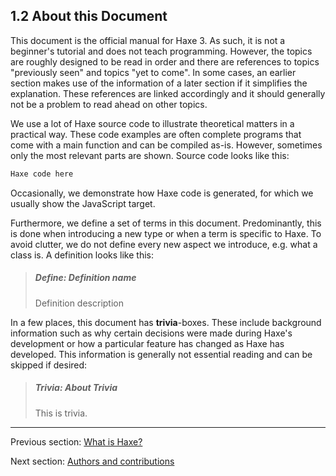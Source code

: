 ## 1.2 About this Document

This document is the official manual for Haxe 3. As such, it is not a beginner's tutorial and does not teach programming. However, the topics are roughly designed to be read in order and there are references to topics "previously seen" and topics "yet to come". In some cases, an earlier section makes use of the information of a later section if it simplifies the explanation. These references are linked accordingly and it should generally not be a problem to read ahead on other topics.

We use a lot of Haxe source code to illustrate theoretical matters in a practical way. These code examples are often complete programs that come with a main function and can be compiled as-is. However, sometimes only the most relevant parts are shown.
Source code looks like this:

```haxe
Haxe code here
```
Occasionally, we demonstrate how Haxe code is generated, for which we usually show the JavaScript target.

Furthermore, we define a set of terms in this document. Predominantly, this is done when introducing a new type or when a term is specific to Haxe. To avoid clutter, we do not define every new aspect we introduce, e.g. what a class is. A definition looks like this:

> ##### Define: Definition name
>
> Definition description

In a few places, this document has **trivia**-boxes. These include background information such as why certain decisions were made during Haxe's development or how a particular feature has changed as Haxe has developed. This information is generally not essential reading and can be skipped if desired:

> ##### Trivia: About Trivia
>
> This is trivia.

---

Previous section: [What is Haxe?](introduction-what-is-haxe.md)

Next section: [Authors and contributions](introduction-authors-and-contributions.md)